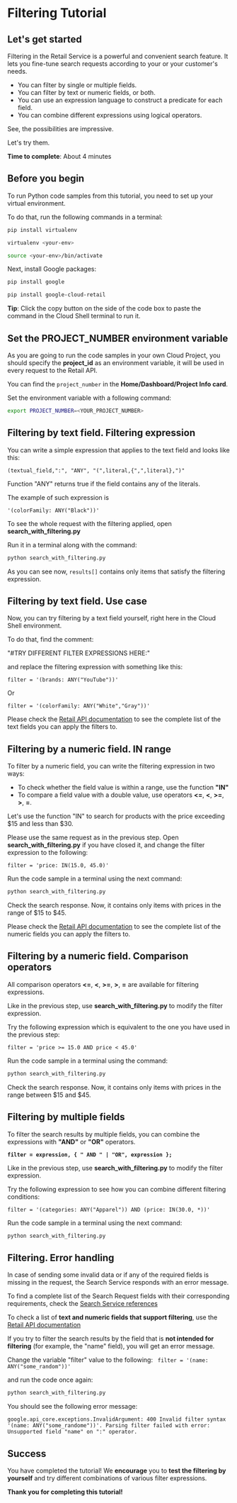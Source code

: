# **Filtering Tutorial**

## Let's get started

Filtering in the Retail Service is a powerful and convenient search feature. It lets you fine-tune search requests according to your or your customer's needs.

- You can filter by single or multiple fields.
- You can filter by text or numeric fields, or both. 
- You can use an expression language to construct a predicate for each field.
- You can combine different expressions using logical operators.

See, the possibilities are impressive.

Let's try them.

**Time to complete**: About 4 minutes

## Before you begin

To run Python code samples from this tutorial, you need to set up your virtual environment.

To do that, run the following commands in a terminal:
```bash
pip install virtualenv
```
```bash
virtualenv <your-env>
```
```bash
source <your-env>/bin/activate
```
Next, install Google packages:
```bash
pip install google
```
```bash
pip install google-cloud-retail
```

**Tip**: Click the copy button on the side of the code box to paste the command in the Cloud Shell terminal to run it.

## Set the PROJECT_NUMBER environment variable

As you are going to run the code samples in your own Cloud Project, you should specify the **project_id** as an environment variable, it will be used in every request to the Retail API.

You can find the ```project_number``` in the **Home/Dashboard/Project Info card**.

Set the environment variable with a following command:
```bash
export PROJECT_NUMBER=<YOUR_PROJECT_NUMBER>
```

## Filtering by text field. Filtering expression

You can write a simple expression that applies to the text field and looks like this:

```(textual_field,":", "ANY", "(",literal,{",",literal},")"```

Function "ANY" returns true if the field contains any of the literals.

The example of such expression is 

```'(colorFamily: ANY("Black"))'``` 

To see the whole request with the filtering applied, open **search_with_filtering.py**

Run it in a terminal along with the command:
```bash
python search_with_filtering.py
```

As you can see now, ```results[]``` contains only items that satisfy the filtering expression.

## Filtering by text field. Use case

Now, you can try filtering by a text field yourself, right here in the Cloud Shell environment.

To do that, find the comment: 

"#TRY DIFFERENT FILTER EXPRESSIONS HERE:" 

and replace the filtering expression with something like this:

```
filter = '(brands: ANY("YouTube"))'
```

Or
```
filter = '(colorFamily: ANY("White","Gray"))'
```

Please check the [Retail API documentation](https://cloud.google.com/retail/docs/filter-and-order#filter) to see the complete list of the text fields you can apply the filters to.

## Filtering by a numeric field. IN range

To filter by a numeric field, you can write the filtering expression in two ways:
- To check whether the field value is within a range, use the function **"IN"**
- To compare a field value with a double value, use operators **<=**,  **<**,  **>=**, **>**, **=**.

Let's use the function "IN" to search for products with the price exceeding $15 and less than $30.

Please use the same request as in the previous step. Open **search_with_filtering.py** if you have closed it, and change the filter expression to the following:

```
filter = 'price: IN(15.0, 45.0)'
```

Run the code sample in a terminal using the next command:
```bash
python search_with_filtering.py
```

Check the search response. Now, it contains only items with prices in the range of $15 to $45.

Please check the [Retail API documentation](https://cloud.google.com/retail/docs/filter-and-order#filter) to see the complete list of the numeric fields you can apply the filters to.

## Filtering by a numeric field. Comparison operators

All comparison operators **<=**,  **<**,  **>=**, **>**, **=** are available for filtering expressions.

Like in the previous step, use **search_with_filtering.py** to modify the filter expression.

Try the following expression which is equivalent to the one you have used in the previous step:
```
filter = 'price >= 15.0 AND price < 45.0'
```

Run the code sample in a terminal using the command:
```bash
python search_with_filtering.py
```

Check the search response. Now, it contains only items with prices in the range between $15 and $45.

## Filtering by multiple fields

To filter the search results by multiple fields, you can combine the expressions with **"AND"** or **"OR"** operators.

**```filter = expression, { " AND " | "OR", expression };```**

Like in the previous step, use **search_with_filtering.py** to modify the filter expression.

Try the following expression to see how you can combine different filtering conditions: 
```
filter = '(categories: ANY("Apparel")) AND (price: IN(30.0, *))'
```

Run the code sample in a terminal using the next command:
```bash
python search_with_filtering.py
```

## Filtering. Error handling

In case of sending some invalid data or if any of the required fields is missing in the request, the Search Service responds with an error message.

To find a complete list of the Search Request fields with their corresponding requirements, check the [Search Service references](https://cloud.google.com/retail/docs/reference/rpc/google.cloud.retail.v2#searchservice)

To check a list of **text and numeric fields that support filtering**, use the [Retail API documentation](https://cloud.google.com/retail/docs/filter-and-order#filter)

If you try to filter the search results by the field that is **not intended for filtering** (for example, the "name" field), you will get an error message.

Change the variable "filter" value to the following:
``` filter = '(name: ANY("some_random"))'```

and run the code once again:
```bash
python search_with_filtering.py
```

You should see the following error message:

```google.api_core.exceptions.InvalidArgument: 400 Invalid filter syntax '(name: ANY("some_randome"))'. Parsing filter failed with error: Unsupported field "name" on ":" operator.```


## Success 

You have completed the tutorial! We **encourage** you to **test the filtering by yourself** and try different combinations of various filter expressions.

**Thank you for completing this tutorial!**





